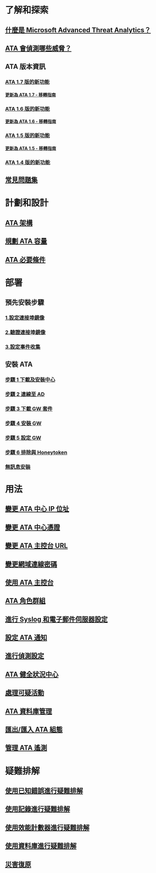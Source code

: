 # 了解和探索
## [什麼是 Microsoft Advanced Threat Analytics？](/advanced-threat-analytics/understand-explore/what-is-ata)
## [ATA 會偵測哪些威脅？](/advanced-threat-analytics/understand-explore/ata-threats)
## ATA 版本資訊
### [ATA 1.7 版的新功能](/advanced-threat-analytics/understand-explore/whats-new-version-1.7)
#### [更新為 ATA 1.7 - 移轉指南](/advanced-threat-analytics/understand-explore/ata-update-1.7-migration-guide)
### [ATA 1.6 版的新功能](/advanced-threat-analytics/understand-explore/whats-new-version-1.6)
#### [更新為 ATA 1.6 - 移轉指南](/advanced-threat-analytics/understand-explore/ata-update-1.6-migration-guide)
### [ATA 1.5 版的新功能](/advanced-threat-analytics/understand-explore/whats-new-version-1.5)
#### [更新為 ATA 1.5 - 移轉指南](/advanced-threat-analytics/understand-explore/ata-update-1.5-migration-guide)
### [ATA 1.4 版的新功能](/advanced-threat-analytics/understand-explore/whats-new-version-1.4)
## [常見問題集](/advanced-threat-analytics/understand-explore/ata-technical-faq)
# 計劃和設計
## [ATA 架構](/advanced-threat-analytics/plan-design/ata-architecture)
## [規劃 ATA 容量](/advanced-threat-analytics/plan-design/ata-capacity-planning)
## [ATA 必要條件](/advanced-threat-analytics/plan-design/ata-prerequisites)
# 部署
## 預先安裝步驟
### [1.設定連接埠鏡像](configure-port-mirroring.md)
### [2.驗證連接埠鏡像](validate-port-mirroring.md)
### [3.設定事件收集](configure-event-collection.md)
## 安裝 ATA
### [步驟 1 下載及安裝中心](install-ata-step1.md)
### [步驟 2 連線至 AD](install-ata-step2.md)
### [步驟 3 下載 GW 套件](install-ata-step3.md)
### [步驟 4 安裝 GW](install-ata-step4.md)
### [步驟 5 設定 GW](install-ata-step5.md)
### [步驟 6 排除與 Honeytoken](install-ata-step6.md)
### [無訊息安裝](ata-silent-installation.md)
# 用法
## [變更 ATA 中心 IP 位址](modifying-ata-config-centerip.md)
## [變更 ATA 中心憑證](modifying-ata-config-centercert.md)
## [變更 ATA 主控台 URL](modifying-ata-config-consoleurl.md)
## [變更網域連線密碼](modifying-ata-config-dcpassword.md)
## [使用 ATA 主控台](working-with-ata-console.md)
## [ATA 角色群組](ata-role-groups.md)
## [進行 Syslog 和電子郵件伺服器設定](setting-syslog-email-server-settings.md)
## [設定 ATA 通知](setting-ata-alerts.md)
## [進行偵測設定](working-with-detection-settings.md)
## [ATA 健全狀況中心](ata-health-center.md)
## [處理可疑活動](working-with-suspicious-activities.md)
## [ATA 資料庫管理](ata-database-management.md)
## [匯出/匯入 ATA 組態](ata-configuration-file.md)
## [管理 ATA 遙測](manage-telemetry-settings.md)
# 疑難排解
## [使用已知錯誤進行疑難排解](/advanced-threat-analytics/troubleshoot/troubleshooting-ata-known-errors)
## [使用記錄進行疑難排解](/advanced-threat-analytics/troubleshoot/troubleshooting-ata-using-logs)
## [使用效能計數器進行疑難排解](/advanced-threat-analytics/troubleshoot/troubleshooting-ata-using-perf-counters)
## [使用資料庫進行疑難排解](/advanced-threat-analytics/troubleshoot/troubleshooting-ata-using-ata-database)
## [災害復原](/advanced-threat-analytics/troubleshoot/disaster-recovery)